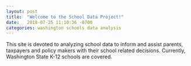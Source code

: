 ```yaml
---
layout: post
title:  "Welcome to the School Data Project!"
date:   2018-07-25 11:10:36 -0700
categories: washington schools data analysis
---
```

This site is devoted to analyzing school data to inform and assist parents, taxpayers and policy makers with their school related decisions.
Currently, Washington State K-12 schools are covered.

